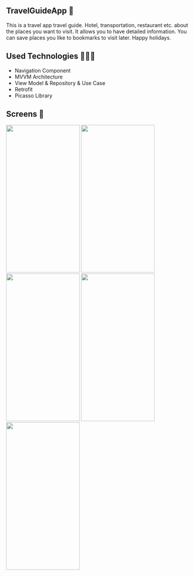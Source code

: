 ## TravelGuideApp 📱

This is a travel app travel guide.
Hotel, transportation, restaurant etc. about the places you want to visit. It allows you to have detailed information.
You can save places you like to bookmarks to visit later.
Happy holidays.

## Used Technologies 👩🏻‍💻

 * Navigation Component
 * MVVM Architecture
 * View Model & Repository & Use Case
 * Retrofit
 * Picasso Library
 
 
 ## Screens 📸
 
 <p float="left"> 
 
<img src="https://user-images.githubusercontent.com/109763090/194834120-5fbb8cc8-9ac4-436d-9dca-0595f94ac577.png" style=" width:200px ; height:400px "/>  

<img src="https://user-images.githubusercontent.com/109763090/194835059-3b60eba8-bdab-41ee-9eae-52b2cb544d0e.png" style=" width:200px ; height:400px "/> 
 
<img src="https://user-images.githubusercontent.com/109763090/194839560-98cd3666-2ce5-4250-ac41-ef4166224e1e.png" style=" width:200px ; height:400px "/>
 
<img src="https://user-images.githubusercontent.com/109763090/194841442-da0c4eeb-6e94-4cbf-9344-377fe75bcc0f.png" style=" width:200px ; height:400px "/>
  
<img src="https://user-images.githubusercontent.com/109763090/194840244-b88c52b1-2b51-4691-a58a-c93fd5dca8a1.png" style=" width:200px ; height:400px "/> 
 
 </p>
 
 
 
 
 
 
 
 
  
